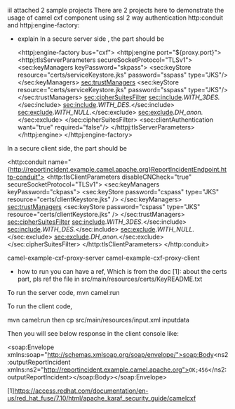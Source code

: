 iiI attached 2 sample projects
There are 2 projects here to demonstrate the usage of camel cxf component using ssl 2 way authentication http:conduit and httpj:engine-factory:

* explain 
In a secure server side , the part should be 

  <httpj:engine-factory bus="cxf">
      <httpj:engine port="${proxy.port}">
        <httpj:tlsServerParameters secureSocketProtocol="TLSv1">
          <sec:keyManagers keyPassword="skpass">
            <sec:keyStore resource="certs/serviceKeystore.jks" password="sspass" type="JKS"/>
          </sec:keyManagers>
          <sec:trustManagers>
            <sec:keyStore resource="certs/serviceKeystore.jks" password="sspass" type="JKS"/>
          </sec:trustManagers>
          <sec:cipherSuitesFilter>
            <sec:include>.*_WITH_3DES_.*</sec:include>
            <sec:include>.*_WITH_DES_.*</sec:include>
            <sec:exclude>.*_WITH_NULL_.*</sec:exclude>
            <sec:exclude>.*_DH_anon_.*</sec:exclude>
          </sec:cipherSuitesFilter>
          <sec:clientAuthentication want="true" required="false"/>
        </httpj:tlsServerParameters>
      </httpj:engine>
  </httpj:engine-factory>


In a secure client side, the part should be 

  <http:conduit name="{http://reportincident.example.camel.apache.org}ReportIncidentEndpoint.http-conduit">
    <http:tlsClientParameters disableCNCheck="true" secureSocketProtocol="TLSv1">
      <sec:keyManagers keyPassword="ckpass">
          <sec:keyStore password="cspass" type="JKS"
          resource="certs/clientKeystore.jks" />
      </sec:keyManagers>
      <sec:trustManagers>
          <sec:keyStore password="cspass" type="JKS"
          resource="certs/clientKeystore.jks" />
      </sec:trustManagers>
      <sec:cipherSuitesFilter>
        <sec:include>.*_WITH_3DES_.*</sec:include>
        <sec:include>.*_WITH_DES_.*</sec:include>
        <sec:exclude>.*_WITH_NULL_.*</sec:exclude>
        <sec:exclude>.*_DH_anon_.*</sec:exclude>
      </sec:cipherSuitesFilter>
    </http:tlsClientParameters>
   </http:conduit>
  
camel-example-cxf-proxy-server
camel-example-cxf-proxy-client

* how to run
you can have a ref, Which is from the doc [1]: 
about the certs part, pls ref the file in src/main/resources/certs/KeyREADME.txt

To run the server code,
mvn camel:run

To run the client code, 

mvn camel:run then 
cp src/main/resources/input.xml inputdata

Then you will see below response in the client console like: 

<soap:Envelope xmlns:soap="http://schemas.xmlsoap.org/soap/envelope/"><soap:Body><ns2:outputReportIncident xmlns:ns2="http://reportincident.example.camel.apache.org"><code>OK;456</code></ns2:outputReportIncident></soap:Body></soap:Envelope>

[1]https://access.redhat.com/documentation/en-us/red_hat_fuse/7.10/html/apache_karaf_security_guide/camelcxf
